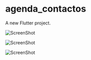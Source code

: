 # agenda_contactos

A new Flutter project.

![ScreenShot](https://raw.github.com/Gamas-G/AgendaContactos/master/Screen/Screen1.png)

![ScreenShot](https://raw.github.com/Gamas-G/AgendaContactos/master/Screen/Screen2.png)

![ScreenShot](https://raw.github.com/Gamas-G/AgendaContactos/master/Screen/Screen3.png)
